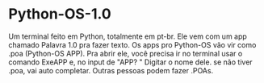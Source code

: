 # Python-OS-1.0
Um terminal feito em Python, totalmente em pt-br. Ele vem com um app chamado Palavra 1.0 pra fazer texto. Os apps pro Python-OS vão vir como .poa (Python-OS APP). Pra abrir ele, você precisa ir no terminal usar o comando ExeAPP e, no input de "APP? " Digitar o nome dele. se não tiver .poa, vai auto completar. Outras pessoas podem fazer .POAs.
